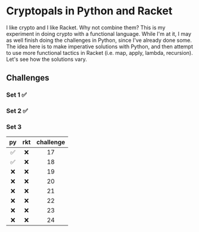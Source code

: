 # Cryptopals in Python and Racket

I like crypto and I like Racket. Why not combine them? This is my experiment in doing crypto with a functional language. While I'm at it, I may as well finish doing the challenges in Python, since I've already done some. The idea here is to make imperative solutions with Python, and then attempt to use more functional tactics in Racket (i.e. map, apply, lambda, recursion). Let's see how the solutions vary.

## Challenges

### Set 1 :white_check_mark:

### Set 2 :white_check_mark:

### Set 3
| py                 | rkt | challenge |
| :----------------: | :-: | :--------:|
| :white_check_mark: | :x: | 17        |
| :white_check_mark: | :x: | 18        |
| :x:                | :x: | 19        |
| :x:                | :x: | 20        |
| :x:                | :x: | 21        |
| :x:                | :x: | 22        |
| :x:                | :x: | 23        |
| :x:                | :x: | 24        |
